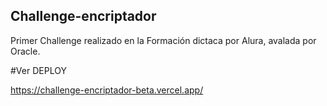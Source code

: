 ## Challenge-encriptador

Primer Challenge realizado en la Formación dictaca por Alura, avalada por Oracle.

#Ver DEPLOY

https://challenge-encriptador-beta.vercel.app/

